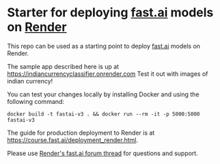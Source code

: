 # Starter for deploying [fast.ai](https://www.fast.ai) models on [Render](https://render.com)

This repo can be used as a starting point to deploy [fast.ai](https://github.com/fastai/fastai) models on Render.

The sample app described here is up at https://indiancurrencyclassifier.onrender.com Test it out with images of indian currency!

You can test your changes locally by installing Docker and using the following command:

```
docker build -t fastai-v3 . && docker run --rm -it -p 5000:5000 fastai-v3
```

The guide for production deployment to Render is at https://course.fast.ai/deployment_render.html.

Please use [Render's fast.ai forum thread](https://forums.fast.ai/t/deployment-platform-render/33953) for questions and support.
